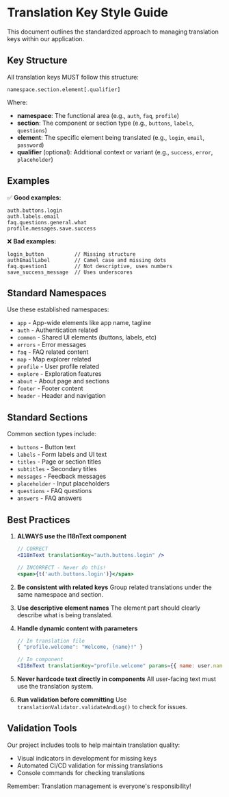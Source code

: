 
# Translation Key Style Guide

This document outlines the standardized approach to managing translation keys within our application.

## Key Structure

All translation keys MUST follow this structure:

```
namespace.section.element[.qualifier]
```

Where:
- **namespace**: The functional area (e.g., `auth`, `faq`, `profile`)
- **section**: The component or section type (e.g., `buttons`, `labels`, `questions`)
- **element**: The specific element being translated (e.g., `login`, `email`, `password`)
- **qualifier** (optional): Additional context or variant (e.g., `success`, `error`, `placeholder`)

## Examples

✅ **Good examples:**
```
auth.buttons.login
auth.labels.email
faq.questions.general.what
profile.messages.save.success
```

❌ **Bad examples:**
```
login_button          // Missing structure
authEmailLabel        // Camel case and missing dots
faq.question1         // Not descriptive, uses numbers
save_success_message  // Uses underscores
```

## Standard Namespaces

Use these established namespaces:

- `app` - App-wide elements like app name, tagline
- `auth` - Authentication related
- `common` - Shared UI elements (buttons, labels, etc)
- `errors` - Error messages
- `faq` - FAQ related content
- `map` - Map explorer related
- `profile` - User profile related
- `explore` - Exploration features
- `about` - About page and sections
- `footer` - Footer content
- `header` - Header and navigation

## Standard Sections

Common section types include:
- `buttons` - Button text
- `labels` - Form labels and UI text
- `titles` - Page or section titles
- `subtitles` - Secondary titles
- `messages` - Feedback messages
- `placeholder` - Input placeholders
- `questions` - FAQ questions
- `answers` - FAQ answers

## Best Practices

1. **ALWAYS use the I18nText component**
   ```jsx
   // CORRECT
   <I18nText translationKey="auth.buttons.login" />
   
   // INCORRECT - Never do this!
   <span>{t('auth.buttons.login')}</span>
   ```

2. **Be consistent with related keys**
   Group related translations under the same namespace and section.
   
3. **Use descriptive element names**
   The element part should clearly describe what is being translated.
   
4. **Handle dynamic content with parameters**
   ```jsx
   // In translation file
   { "profile.welcome": "Welcome, {name}!" }
   
   // In component
   <I18nText translationKey="profile.welcome" params={{ name: user.name }} />
   ```

5. **Never hardcode text directly in components**
   All user-facing text must use the translation system.
   
6. **Run validation before committing**
   Use `translationValidator.validateAndLog()` to check for issues.

## Validation Tools

Our project includes tools to help maintain translation quality:
- Visual indicators in development for missing keys
- Automated CI/CD validation for missing translations
- Console commands for checking translations

Remember: Translation management is everyone's responsibility!

